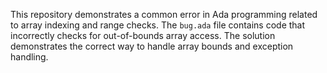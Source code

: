 This repository demonstrates a common error in Ada programming related to array indexing and range checks.  The `bug.ada` file contains code that incorrectly checks for out-of-bounds array access. The solution demonstrates the correct way to handle array bounds and exception handling.